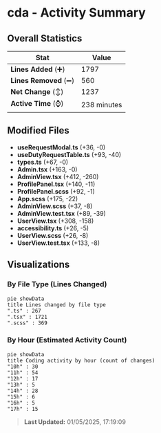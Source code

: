 # cda - Activity Summary 

## Overall Statistics

| Stat                   | Value                                                             |
| ---------------------- | ----------------------------------------------------------------- |
| **Lines Added** (➕)   | 1797                                          |
| **Lines Removed** (➖) | 560                                        |
| **Net Change** (↕)    | 1237                |
| **Active Time** (⌚)   | 238 minutes |


## Modified Files
- **useRequestModal.ts** (+36, -0)
- **useDutyRequestTable.ts** (+93, -40)
- **types.ts** (+67, -0)
- **Admin.tsx** (+163, -0)
- **AdminView.tsx** (+412, -260)
- **ProfilePanel.tsx** (+140, -11)
- **ProfilePanel.scss** (+92, -1)
- **App.scss** (+175, -22)
- **AdminView.scss** (+37, -8)
- **AdminView.test.tsx** (+89, -39)
- **UserView.tsx** (+308, -158)
- **accessibility.ts** (+26, -5)
- **UserView.scss** (+26, -8)
- **UserView.test.tsx** (+133, -8)

## Visualizations

### By File Type (Lines Changed)

```mermaid
pie showData
title Lines changed by file type
".ts" : 267
".tsx" : 1721
".scss" : 369
```

### By Hour (Estimated Activity Count)

```mermaid
pie showData
title Coding activity by hour (count of changes)
"10h" : 30
"11h" : 54
"12h" : 17
"13h" : 5
"14h" : 28
"15h" : 6
"16h" : 5
"17h" : 15
```


> **Last Updated:** 01/05/2025, 17:19:09